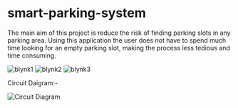 # smart-parking-system
The main aim of this project is reduce the risk of finding parking slots in any parking area. Using this application the user does not have to spend much time looking for an empty parking slot, making the process less tedious and time consuming.

![blynk1](https://user-images.githubusercontent.com/83128853/194041657-8323e345-db5b-49a0-92be-a87949810a36.jpeg)
![blynk2](https://user-images.githubusercontent.com/83128853/194041666-898c5390-c834-4795-bcf6-6bbf6dc98303.jpeg)
![blynk3](https://user-images.githubusercontent.com/83128853/194041668-e72008b9-2c06-4a38-b158-f9af221c3ea3.jpeg)


Circuit Daigram:-

![Circuit Diagram](https://user-images.githubusercontent.com/83128853/194041720-d85abbe0-ce92-4b7c-a10c-5ef4b2529e3c.png)
